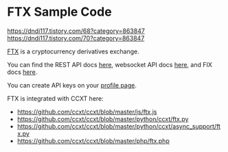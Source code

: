 # FTX Sample Code

https://dndi117.tistory.com/68?category=863847 </br>
https://dndi117.tistory.com/70?category=863847

[FTX](https://ftx.com/) is a cryptocurrency derivatives exchange.

You can find the REST API docs [here](https://ftx1.docs.apiary.io), websocket API docs [here](https://ftxwebsocket.docs.apiary.io), and FIX docs [here](https://docs.ftx.com/#fix-api).

You can create API keys on your [profile page](https://ftx.com/profile).

FTX is integrated with CCXT here:
- https://github.com/ccxt/ccxt/blob/master/js/ftx.js
- https://github.com/ccxt/ccxt/blob/master/python/ccxt/ftx.py
- https://github.com/ccxt/ccxt/blob/master/python/ccxt/async_support/ftx.py
- https://github.com/ccxt/ccxt/blob/master/php/ftx.php
